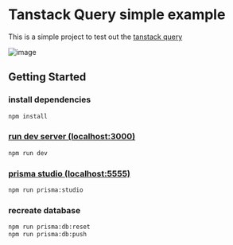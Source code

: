 
# Tanstack Query simple example

This is a simple project to test out the [tanstack query](https://tanstack.com/query/latest)

![image](https://user-images.githubusercontent.com/125903447/227761896-0c1c47dc-8624-461e-95e9-78fde3a3b783.png)


## Getting Started

### install dependencies
```bash
npm install
```

### [run dev server (localhost:3000)](http://localhost:3000)
```bash
npm run dev
```

### [prisma studio (localhost:5555)](http://localhost:5555)
```bash
npm run prisma:studio
```
### recreate database
```bash
npm run prisma:db:reset
npm run prisma:db:push
```
